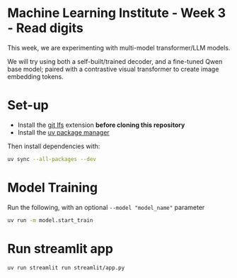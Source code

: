 # Machine Learning Institute - Week 3 - Read digits

This week, we are experimenting with multi-model transformer/LLM models.

We will try using both a self-built/trained decoder, and a fine-tuned Qwen base model; paired with a contrastive visual transformer to create image embedding tokens.

# Set-up

* Install the [git lfs](https://git-lfs.com/) extension **before cloning this repository**
* Install the [uv package manager](https://docs.astral.sh/uv/getting-started/installation/)

Then install dependencies with:

```bash
uv sync --all-packages --dev
```

# Model Training

Run the following, with an optional `--model "model_name"` parameter

```bash
uv run -m model.start_train
```

# Run streamlit app

```bash
uv run streamlit run streamlit/app.py
```

